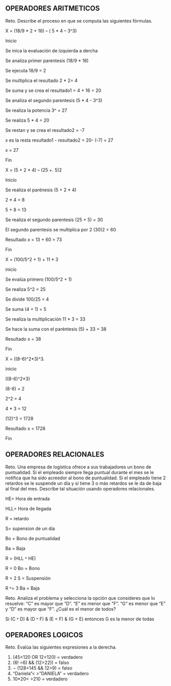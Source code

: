 ## OPERADORES ARITMETICOS
Reto. Describe el proceso en que se computa las siguientes fórmulas.

X = (18/9 * 2 + 16) – ( 5 * 4 – 3^3)

Inicio

Se inica la evaluación de izquierda a dercha

Se analiza primer parentesis (18/9 * 16) 

Se ejecuta 18/9 = 2

Se multiplica el resultado 2 * 2= 4

Se suma y se  crea el resultado1 = 4 + 16 = 20

Se analiza el segundo parentesis  (5 * 4 - 3^3)
 
Se realiza la potencia 3^ = 27

Se realiza  5 * 4 = 20

Se  restan y se crea el resultado2 = -7

 x es la resta resultado1 - resultado2 = 20- (-7) = 27
 
 x = 27
 
 Fin





X = (5 + 2 * 4) – (25 +. 5)2

Inicio

Se realiza el parénesis (5 + 2 * 4) 

2 * 4 = 8

5 + 8 = 13

Se realiza el segundo parentesis  (25 + 5) = 30

El segundo parentesis se multiplica por 2   (30)2 = 60

Resultado x = 13 + 60 = 73

Fin





X = (100/5^2 + 1) + 11 * 3

inicio

Se evalúa primero (100/5^2 + 1) 

Se realiza 5^2 = 25

Se divide 100/25 = 4

Se suma (4 + 1) = 5

Se realiza la multiplicación 11 * 3 = 33

Se hace la suma con el paréntesis (5) + 33 = 38

Resultado x = 38

Fin




X = ((8-6)^2*3)^3.

inicio

((8-6)^2*3)

(8-6) = 2

2^2 = 4

4 * 3 = 12

(12)^3 = 1728

Resultado x = 1728

Fin




 


## OPERADORES RELACIONALES
Reto. Una empresa de logística ofrece a sus trabajadores un bono de
puntualidad. Si el empleado siempre llega puntual durante el mes se le
notifica que ha sido acreedor al bono de puntualidad. Si el empleado tiene
2 retardos se le suspende un día y si tiene 3 o más retardos se le da de
baja al final del mes. Describe tal situación usando operadores
relacionales.

HE= Hora de entrada

HLL= Hora de llegada

R = retardo

S= supension de un día

Bo = Bono de puntualidad

Ba = Baja


R = (HLL ˃ HE)

R  =  0         Bo = Bono

R  =  2         S  = Suspensión

R  ˃= 3         Ba = Baja



Reto. Analiza el problema y selecciona la opción que consideres que lo
resuelve:
“C” es mayor que “D”. “E” es menor que “F”. “G” es menor que “E” y “D” es
mayor que “F”. ¿Cuál es el menor de todos? 

Si  (C ˃ D) & (D ˃ F) & (E < F) & (G < E) entonces  G es la menor de todas


## OPERADORES LOGICOS
Reto. Evalúa las siguientes expresiones a la derecha.
1) (45<120 OR 12<120) = verdadero
2) (6! =6) && (12>22)) = falso
3) ¬ (128<145 && 12>9) =  falso
4) “Daniela”< >”DANIELA” = verdadero
5) 10*20< >210 =  verdadero
